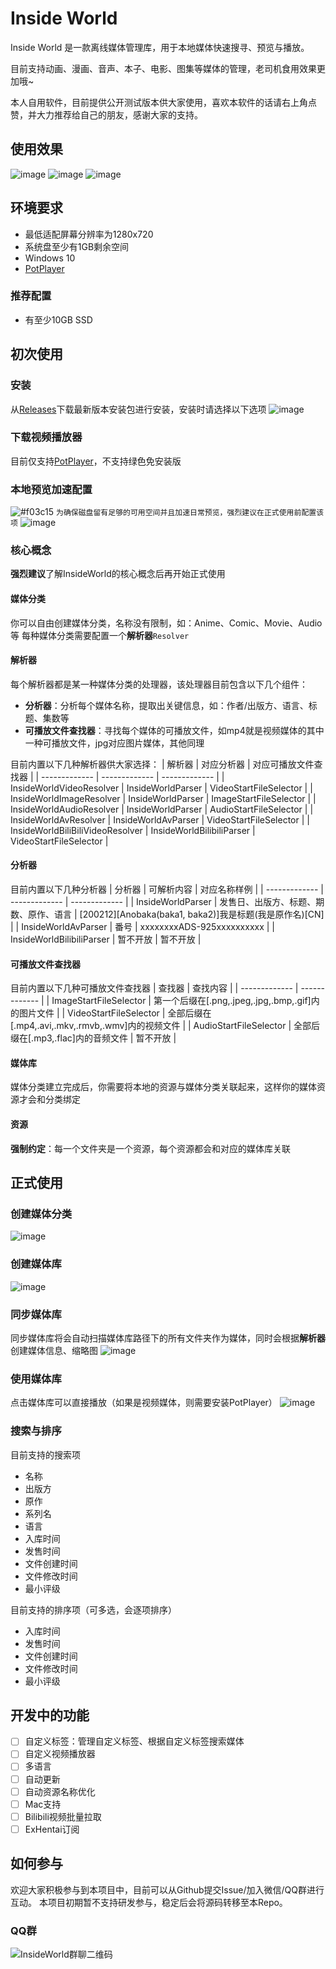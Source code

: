 # Inside World

Inside World 是一款离线媒体管理库，用于本地媒体快速搜寻、预览与播放。

目前支持动画、漫画、音声、本子、电影、图集等媒体的管理，老司机食用效果更加哦~

本人自用软件，目前提供公开测试版本供大家使用，喜欢本软件的话请右上角点赞，并大力推荐给自己的朋友，感谢大家的支持。

## 使用效果

![image](https://user-images.githubusercontent.com/2888789/146117804-aef8ed93-f6c8-4a2e-be27-16d7d2837fd3.png)
![image](https://user-images.githubusercontent.com/2888789/146117815-82fcc988-bc27-4117-bb27-829d97c5f33b.png)
![image](https://user-images.githubusercontent.com/2888789/146117275-1a94944d-f00b-46a6-9087-578a7bbf9469.png)

## 环境要求
+ 最低适配屏幕分辨率为1280x720
+ 系统盘至少有1GB剩余空间
+ Windows 10
+ [PotPlayer](http://potplayer.daum.net/)
### 推荐配置
+ 有至少10GB SSD

## 初次使用
### 安装

从[Releases](https://github.com/Bakabase/InsideWorld/releases)下载最新版本安装包进行安装，安装时请选择以下选项
![image](https://user-images.githubusercontent.com/2888789/146113293-d6b5dab3-8fec-40da-a751-598d25119c57.png)

### 下载视频播放器
目前仅支持[PotPlayer](http://potplayer.daum.net/)，不支持绿色免安装版

### 本地预览加速配置
![#f03c15](https://via.placeholder.com/15/f03c15/000000?text=+) `为确保磁盘留有足够的可用空间并且加速日常预览，强烈建议在正式使用前配置该项`
![image](https://user-images.githubusercontent.com/2888789/146113550-c2de1050-960c-4927-8c1c-2da6245235fc.png)

### 核心概念

**强烈建议**了解InsideWorld的核心概念后再开始正式使用

#### 媒体分类

你可以自由创建媒体分类，名称没有限制，如：Anime、Comic、Movie、Audio等
每种媒体分类需要配置一个**解析器**`Resolver`

#### 解析器

每个解析器都是某一种媒体分类的处理器，该处理器目前包含以下几个组件：
+ **分析器**：分析每个媒体名称，提取出关键信息，如：作者/出版方、语言、标题、集数等
+ **可播放文件查找器**：寻找每个媒体的可播放文件，如mp4就是视频媒体的其中一种可播放文件，jpg对应图片媒体，其他同理

目前内置以下几种解析器供大家选择：
| 解析器 | 对应分析器 | 对应可播放文件查找器 |
| ------------- | ------------- | ------------- |
| InsideWorldVideoResolver | InsideWorldParser | VideoStartFileSelector |
| InsideWorldImageResolver | InsideWorldParser | ImageStartFileSelector |
| InsideWorldAudioResolver | InsideWorldParser | AudioStartFileSelector |
| InsideWorldAvResolver | InsideWorldAvParser | VideoStartFileSelector |
| InsideWorldBiliBiliVideoResolver | InsideWorldBilibiliParser | VideoStartFileSelector |

#### 分析器

目前内置以下几种分析器
| 分析器 | 可解析内容 | 对应名称样例 |
| ------------- | ------------- | ------------- |
| InsideWorldParser | 发售日、出版方、标题、期数、原作、语言 | [200212][Anobaka(baka1, baka2)]我是标题(我是原作名)[CN] |
| InsideWorldAvParser | 番号 | xxxxxxxxADS-925xxxxxxxxxx |
| InsideWorldBilibiliParser | 暂不开放 | 暂不开放 |

#### 可播放文件查找器

目前内置以下几种可播放文件查找器
| 查找器 | 查找内容 |
| ------------- | ------------- |
| ImageStartFileSelector | 第一个后缀在[.png,.jpeg,.jpg,.bmp,.gif]内的图片文件 | 
| VideoStartFileSelector | 全部后缀在[.mp4,.avi,.mkv,.rmvb,.wmv]内的视频文件 |
| AudioStartFileSelector | 全部后缀在[.mp3,.flac]内的音频文件 | 暂不开放 |

#### 媒体库

媒体分类建立完成后，你需要将本地的资源与媒体分类关联起来，这样你的媒体资源才会和分类绑定

#### 资源

**强制约定**：每一个文件夹是一个资源，每个资源都会和对应的媒体库关联

## 正式使用
### 创建媒体分类

![image](https://user-images.githubusercontent.com/2888789/146116506-96291b5d-90b2-43f9-bc6b-db3627de9c94.png)

### 创建媒体库

![image](https://user-images.githubusercontent.com/2888789/146116644-a6f3171c-f5ee-4e97-bc35-64e29ed48a6e.png)

### 同步媒体库

同步媒体库将会自动扫描媒体库路径下的所有文件夹作为媒体，同时会根据**解析器**创建媒体信息、缩略图
![image](https://user-images.githubusercontent.com/2888789/146116964-1e4ec4ce-9415-4a57-96b3-76e9a92bc8ca.png)

### 使用媒体库

点击媒体库可以直接播放（如果是视频媒体，则需要安装PotPlayer）
![image](https://user-images.githubusercontent.com/2888789/146117275-1a94944d-f00b-46a6-9087-578a7bbf9469.png)

### 搜索与排序

目前支持的搜索项
+ 名称
+ 出版方
+ 原作
+ 系列名
+ 语言
+ 入库时间
+ 发售时间
+ 文件创建时间
+ 文件修改时间
+ 最小评级

目前支持的排序项（可多选，会逐项排序）
+ 入库时间
+ 发售时间
+ 文件创建时间
+ 文件修改时间
+ 最小评级

## 开发中的功能

- [ ] 自定义标签：管理自定义标签、根据自定义标签搜索媒体
- [ ] 自定义视频播放器
- [ ] 多语言
- [ ] 自动更新
- [ ] 自动资源名称优化
- [ ] Mac支持
- [ ] Bilibili视频批量拉取
- [ ] ExHentai订阅

## 如何参与

欢迎大家积极参与到本项目中，目前可以从Github提交Issue/加入微信/QQ群进行互动。
本项目初期暂不支持研发参与，稳定后会将源码转移至本Repo。
### QQ群
![InsideWorld群聊二维码](https://user-images.githubusercontent.com/2888789/146117768-7d92af78-37ca-426e-a820-97b896b591eb.png)
